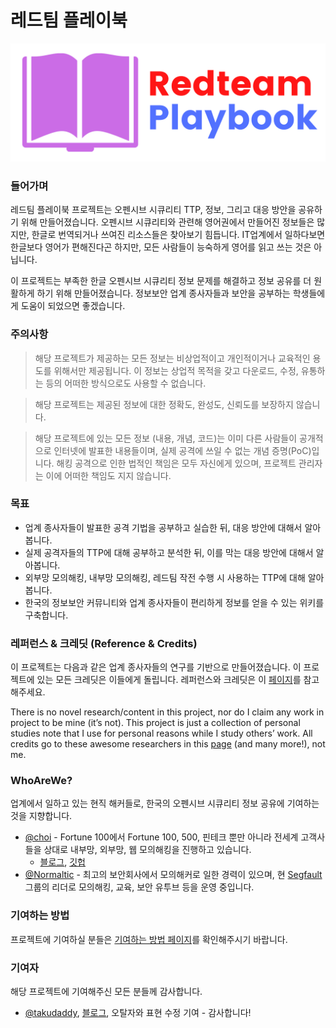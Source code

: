 # 레드팀 플레이북

![](<.gitbook/assets/rt-playbook-logo (1).svg>)

### 들어가며

레드팀 플레이북 프로젝트는 오펜시브 시큐리티 TTP, 정보, 그리고 대응 방안을 공유하기 위해 만들어졌습니다. 오펜시브 시큐리티와 관련해 영어권에서 만들어진 정보들은 많지만, 한글로 번역되거나 쓰여진  리소스들은 찾아보기 힘듭니다. IT업계에서 일하다보면 한글보다 영어가 편해진다곤 하지만, 모든 사람들이 능숙하게 영어를 읽고 쓰는 것은 아닙니다.&#x20;

이 프로젝트는 부족한 한글 오펜시브 시큐리티 정보 문제를 해결하고 정보 공유를 더 원활하게 하기 위해 만들어졌습니다. 정보보안 업계 종사자들과 보안을 공부하는 학생들에게 도움이 되었으면 좋겠습니다.&#x20;

### 주의사항&#x20;

> 해당 프로젝트가 제공하는 모든 정보는 비상업적이고 개인적이거나 교육적인 용도를 위해서만 제공됩니다. 이 정보는 상업적 목적을 갖고 다운로드, 수정, 유통하는 등의 어떠한 방식으로도 사용할 수 없습니다.&#x20;

> 해당 프로젝트는 제공된 정보에 대한 정확도, 완성도, 신뢰도를 보장하지 않습니다.&#x20;

> 해당 프로젝트에 있는 모든 정보 (내용, 개념, 코드)는 이미 다른 사람들이 공개적으로 인터넷에 발표한 내용들이며, 실제 공격에 쓰일 수 없는 개념 증명(PoC)입니다. 해킹 공격으로 인한 법적인 책임은 모두 자신에게 있으며, 프로젝트 관리자는 이에 어떠한 책임도 지지 않습니다.&#x20;

### 목표&#x20;

* 업계 종사자들이 발표한 공격 기법을 공부하고 실습한 뒤, 대응 방안에 대해서 알아봅니다.&#x20;
* 실제 공격자들의 TTP에 대해 공부하고 분석한 뒤, 이를 막는 대응 방안에 대해서 알아봅니다.&#x20;
* 외부망 모의해킹, 내부망 모의해킹, 레드팀 작전 수행 시 사용하는 TTP에 대해 알아봅니다.&#x20;
* 한국의 정보보안 커뮤니티와 업계 종사자들이 편리하게 정보를 얻을 수 있는 위키를 구축합니다. &#x20;

### 레퍼런스 & 크레딧 (Reference & Credits)

이 프로젝트는 다음과 같은 업계 종사자들의 연구를 기반으로 만들어졌습니다. 이 프로젝트에 있는 모든 크레딧은 이들에게 돌립니다. 레퍼런스와 크레딧은 이 [페이지](MISC/레퍼런스-크레딧.md)를 참고해주세요.&#x20;

There is no novel research/content in this project, nor do I claim any work in project to be mine (it’s not). This project is just a collection of personal studies note that I use for personal reasons while I study others’ work. All credits go to these awesome researchers in this [page](MISC/레퍼런스-크레딧.md) (and many more!), not me.&#x20;

### WhoAreWe?&#x20;

업계에서 일하고 있는 현직 해커들로, 한국의 오펜시브 시큐리티 정보 공유에 기여하는 것을 지향합니다.

* [@choi](https://www.linkedin.com/in/sunggwan-choi/) - Fortune 100에서 Fortune 100, 500, 핀테크 뿐만 아니라 전세계 고객사들을 상대로 내부망, 외부망, 웹 모의해킹을 진행하고 있습니다.&#x20;
  * [블로그](https://blog.sunggwanchoi.com/), [깃헙 ](https://github.com/choisg)
* [@Normaltic](https://www.youtube.com/c/NormalticPlace) -  최고의 보안회사에서 모의해커로 일한 경력이 있으며, 현 [Segfault](https://segfaulthub.com/) 그룹의 리더로 모의해킹, 교육, 보안 유투브 등을 운영 중입니다.&#x20;

### 기여하는 방법&#x20;

프로젝트에 기여하실 분들은 [기여하는 방법 페이지](MISC/contributions.md)를 확인해주시기 바랍니다.&#x20;

### 기여자&#x20;

해당 프로젝트에 기여해주신 모든 분들께 감사합니다.&#x20;

* [@takudaddy](https://www.linkedin.com/in/takudaddy-87a4a4204/), [블로그](https://takudaddy.tistory.com/), 오탈자와 표현 수정 기여 - 감사합니다!&#x20;

